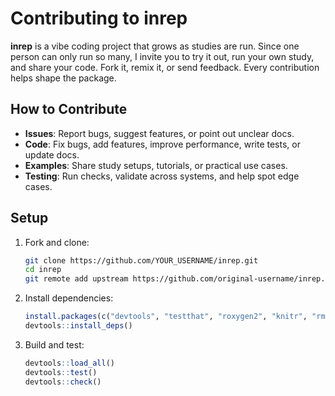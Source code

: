 # Contributing to inrep

**inrep** is a vibe coding project that grows as studies are run. Since one person can only run so many, I invite you to try it out, run your own study, and share your code. Fork it, remix it, or send feedback. Every contribution helps shape the package.

## How to Contribute

* **Issues**: Report bugs, suggest features, or point out unclear docs.
* **Code**: Fix bugs, add features, improve performance, write tests, or update docs.
* **Examples**: Share study setups, tutorials, or practical use cases.
* **Testing**: Run checks, validate across systems, and help spot edge cases.

## Setup

1. Fork and clone:

   ```bash
   git clone https://github.com/YOUR_USERNAME/inrep.git
   cd inrep
   git remote add upstream https://github.com/original-username/inrep.git
   ```
2. Install dependencies:

   ```r
   install.packages(c("devtools", "testthat", "roxygen2", "knitr", "rmarkdown"))
   devtools::install_deps()
   ```
3. Build and test:

   ```r
   devtools::load_all()
   devtools::test()
   devtools::check()
   ```

